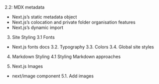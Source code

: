 2.2: MDX metadata
- Next.js’s static metadata object
- Next.js’s colocation and private folder organisation features
- Next.js’s dynamic import

3. Site Styling
3.1 Fonts
- Next.js fonts docs
3.2. Typography
3.3. Colors
3.4. Global site styles

4. Markdown Styling
4.1 Styling Markdown approaches

5. Next.js Images
- next/image component
5.1. Add images
